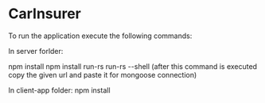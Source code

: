 # CarInsurer
 
To run the application execute the following commands:

In server forlder: 

npm install
npm install run-rs
run-rs --shell (after this command is executed copy the given url and paste it for mongoose connection)

In client-app folder:
npm install
